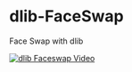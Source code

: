 # dlib-FaceSwap
Face Swap with dlib

[![dlib Faceswap Video](https://github.com/dan59314/dlib-FaceSwap/dlib_faceswap/camera.jpg)](https://youtu.be/TY01A5BjDOY?t=0s "dlib faceswap") 
